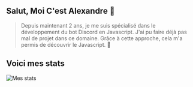 ## Salut, Moi C'est Alexandre 👋

> Depuis maintenant 2 ans, je me suis spécialisé dans le développement du bot Discord en Javascript. J'ai pu faire déjà pas mal de projet dans ce domaine.
> Grâce à cette approche, cela m'a permis de découvrir le Javascript. 🌙

## Voici mes stats 

![Mes stats](https://github-readme-stats.vercel.app/api?username=alexandre-vl&show_icons=true&theme=material-palenight)
<img src="https://komarev.com/ghpvc/?username=alexandre-vl&style=flat-square&color=blue" alt=""/>
